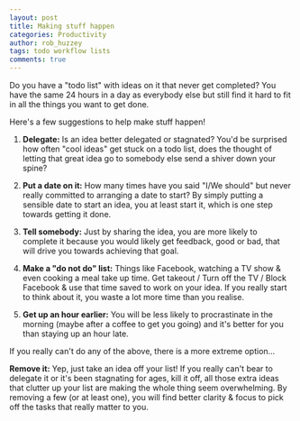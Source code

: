 ```yaml
---
layout: post
title: Making stuff happen
categories: Productivity
author: rob_huzzey
tags: todo workflow lists
comments: true
---
```


Do you have a "todo list" with ideas on it that never get completed? You have the same 24 hours in a day as everybody else but still find it hard to fit in all the things you want to get done.

Here's a few suggestions to help make stuff happen!

1. **Delegate:** Is an idea better delegated or stagnated? You'd be surprised how often "cool ideas" get stuck on a todo list, does the thought of letting that great idea go to somebody else send a shiver down your spine?

2. **Put a date on it:** How many times have you said "I/We should" but never really committed to arranging a date to start? By simply putting a sensible date to start an idea, you at least start it, which is one step towards getting it done.

3. **Tell somebody:** Just by sharing the idea, you are more likely to complete it because you would likely get feedback, good or bad, that will drive you towards achieving that goal.

4. **Make a "do not do" list:** Things like Facebook, watching a TV show & even cooking a meal take up time. Get takeout / Turn off the TV / Block Facebook & use that time saved to work on your idea. If you really start to think about it, you waste a lot more time than you realise.

5. **Get up an hour earlier:** You will be less likely to procrastinate in the morning (maybe after a coffee to get you going) and it's better for you than staying up an hour late.


If you really can't do any of the above, there is a more extreme option…

**Remove it:** Yep, just take an idea off your list! If you really can't bear to delegate it or it's been stagnating for ages, kill it off, all those extra ideas that clutter up your list are making the whole thing seem overwhelming. By removing a few (or at least one), you will find better clarity & focus to pick off the tasks that really matter to you.
